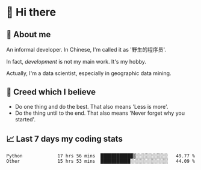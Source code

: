 # 👋 Hi there

## :speech_balloon: About me

An informal developer. In Chinese, I'm called it as '野生的程序员'.

In fact, _development_ is not my main work. It's my hobby.

Actually, I'm a data scientist, especially in geographic data mining.

## :see_no_evil: Creed which I believe

- Do one thing and do the best. That also means 'Less is more'.
- Do the thing until to the end. That also means 'Never forget why you started'.

## :chart_with_upwards_trend: Last 7 days my coding stats

<!--START_SECTION:waka-->

```text
Python             17 hrs 56 mins  ████████████▒░░░░░░░░░░░░   49.77 %
Other              15 hrs 53 mins  ███████████░░░░░░░░░░░░░░   44.09 %
```

<!--END_SECTION:waka-->

